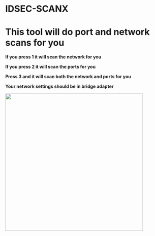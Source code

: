 # IDSEC-SCANX
<h1>This tool will do port and network scans for you</h1>

<strong>If you press 1 it will scan the network for you</strong>

<strong>If you press 2 it will scan the ports for you</strong>

<strong>Press 3 and it will scan both the network and ports for you</strong>

<strong>Your network settings should be in bridge adapter</strong>

<img widht="457" height="433" src="https://i.hizliresim.com/97br60u.png">
